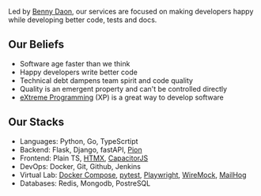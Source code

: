Led by [Benny Daon](https://www.linkedin.com/in/daonb), our services are focused on  making developers happy while developing better code, tests and docs.

## Our Beliefs

- Software age faster than we think
- Happy developers write better code
- Technical debt dampens team spirit and code quality
- Quality is an emergent property and can't be controlled directly
- [eXtreme Programming](https://en.wikipedia.org/wiki/Extreme_programming) (XP) is a great way to develop software

## Our Stacks

- Languages: Python, Go, TypeScrtipt
- Backend: Flask, Django, fastAPI, [Pion](https://pion.ly/)
- Frontend: Plain TS, [HTMX](https://htmx.org), [CapacitorJS](https://capacitorjs.com/)
- DevOps: Docker, Git, Github, Jenkins
- Virtual Lab: [Docker Compose](https://docs.docker.com/compose/), [pytest](https://docs.pytest.org), [Playwright](https://github.com/microsoft/playwright), [WireMock](https://github.com/wiremock/wiremock), [MailHog](https://github.com/mailhog/MailHog)
- Databases: Redis, Mongodb, PostreSQL
